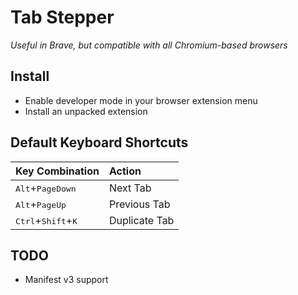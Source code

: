 # Tab Stepper

*Useful in Brave, but compatible with all Chromium-based browsers*

## Install

* Enable developer mode in your browser extension menu
* Install an unpacked extension

## Default Keyboard Shortcuts

| Key Combination | Action |
| :----           | :----  |
|<kbd>Alt</kbd>+<kbd>PageDown</kbd> | Next Tab     |
|<kbd>Alt</kbd>+<kbd>PageUp</kbd>   | Previous Tab |
|<kbd>Ctrl</kbd>+<kbd>Shift</kbd>+<kbd>K</kbd> | Duplicate Tab |

## TODO

* Manifest v3 support
